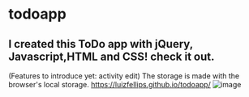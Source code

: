 # todoapp
## I created this ToDo app with jQuery, Javascript,HTML and CSS! check it out.
(Features to introduce yet: activity edit)
The storage is made with the browser's local storage.
https://luizfellips.github.io/todoapp/
![image](https://user-images.githubusercontent.com/110192027/195184980-f444235d-937a-4928-a885-e4f6b991236a.png)

